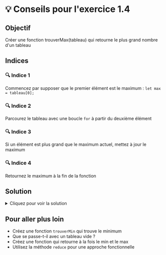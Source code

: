# 💡 Conseils pour l'exercice 1.4

## Objectif
Créer une fonction trouverMax(tableau) qui retourne le plus grand nombre d'un tableau

## Indices

### 🔍 Indice 1
Commencez par supposer que le premier élément est le maximum : `let max = tableau[0];`

### 🔍 Indice 2
Parcourez le tableau avec une boucle `for` à partir du deuxième élément

### 🔍 Indice 3
Si un élément est plus grand que le maximum actuel, mettez à jour le maximum

### 🔍 Indice 4
Retournez le maximum à la fin de la fonction

## Solution
<details>
<summary>Cliquez pour voir la solution</summary>

```javascript
function trouverMax(tableau) {
    let max = tableau[0];
    
    for (let i = 1; i < tableau.length; i++) {
        if (tableau[i] > max) {
            max = tableau[i];
        }
    }
    
    return max;
}

// Solution alternative avec Math.max :
function trouverMax(tableau) {
    return Math.max(...tableau);
}
```

</details>

## Pour aller plus loin
- Créez une fonction `trouverMin` qui trouve le minimum
- Que se passe-t-il avec un tableau vide ?
- Créez une fonction qui retourne à la fois le min et le max
- Utilisez la méthode `reduce` pour une approche fonctionnelle
